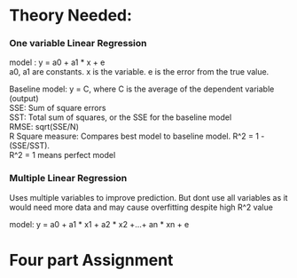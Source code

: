 # Theory Needed:

### One variable Linear Regression

model : y = a0 + a1 * x + e<br>
a0, a1 are constants. x is the variable. e is the error from the true value.

Baseline model: y = C, where C is the average of the dependent variable (output)<br>
SSE: Sum of square errors<br>
SST: Total sum of squares, or the SSE for the baseline model<br>
RMSE: sqrt(SSE/N)<br>
R Square measure: Compares best model to baseline model. R^2 = 1 - (SSE/SST).<br>
R^2 = 1 means perfect model

### Multiple Linear Regression

Uses multiple variables to improve prediction. But dont use all variables as it would need more data and may cause overfitting despite high R^2 value

model: y = a0 + a1 * x1 + a2 * x2 +...+ an * xn + e<br>


# Four part Assignment